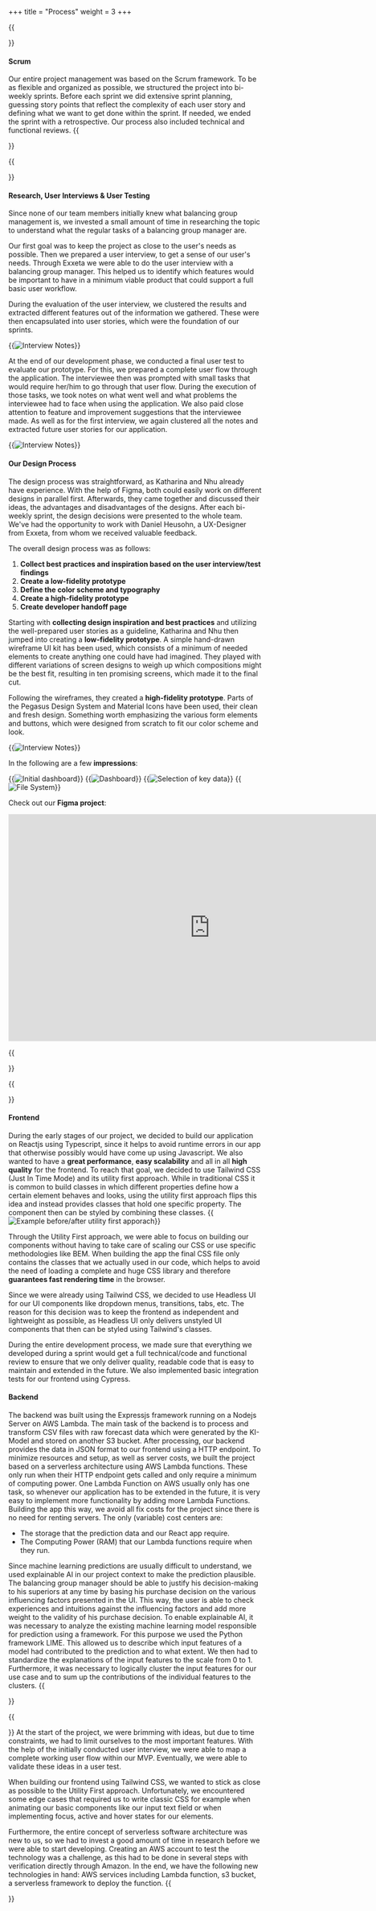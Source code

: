 +++
title = "Process"
weight = 3
+++

{{<section title="General">}}

#### Scrum

Our entire project management was based on the Scrum framework. To be as flexible and organized as possible, we structured the project into bi-weekly sprints.
Before each sprint we did extensive sprint planning, guessing story points that reflect the complexity of each user story and defining what we want to get done within the sprint.
If needed, we ended the sprint with a retrospective. Our process also included technical and functional reviews.
{{</section>}}

{{<section title="Design">}}

#### Research, User Interviews & User Testing

Since none of our team members initially knew what balancing group management is, we invested a small amount of time in researching the topic to understand what the regular tasks of a balancing group manager are.

Our first goal was to keep the project as close to the user's needs as possible. Then we prepared a user interview, to get a sense of our user's needs.
Through Exxeta we were able to do the user interview with a balancing group manager. This helped us to identify which features would be important to have in a minimum viable product that could support a full basic user workflow.

During the evaluation of the user interview, we clustered the results and extracted different features out of the information we gathered.
These were then encapsulated into user stories, which were the foundation of our sprints.

{{<image src="InterviewNotes.jpg" alt="Interview Notes" caption="Screenshot of our Miro Board - Clustered Interview Notes and Result">}}

At the end of our development phase, we conducted a final user test to evaluate our prototype. For this, we prepared a complete user flow through the application. The interviewee then was prompted with small tasks that would require her/him to go through that user flow.
During the execution of those tasks, we took notes on what went well and what problems the interviewee had to face when using the application.
We also paid close attention to feature and improvement suggestions that the interviewee made.
As well as for the first interview, we again clustered all the notes and extracted future user stories for our application.

{{<image src="UserTestNotes.jpg" alt="Interview Notes" caption="Screenshot of our Miro Board - Guideline, Clustered User Test Notes and Result">}}

#### Our Design Process

The design process was straightforward, as Katharina and Nhu already have experience. With the help of Figma, both could easily work on different designs in parallel first. Afterwards, they came together and discussed their ideas, the advantages and disadvantages of the designs. After each bi-weekly sprint, the design decisions were presented to the whole team. We've had the opportunity to work with Daniel Heusohn, a UX-Designer from Exxeta, from whom we received valuable feedback.

The overall design process was as follows:

1. **Collect best practices and inspiration based on the user interview/test findings**
2. **Create a low-fidelity prototype**
3. **Define the color scheme and typography**
4. **Create a high-fidelity prototype**
5. **Create developer handoff page**

Starting with **collecting design inspiration and best practices** and utilizing the well-prepared user stories as a guideline, Katharina and Nhu then jumped into creating a **low-fidelity prototype**. A simple hand-drawn wireframe UI kit has been used, which consists of a minimum of needed elements to create anything one could have had imagined. They played with different variations of screen designs to weigh up which compositions might be the best fit, resulting in ten promising screens, which made it to the final cut.

Following the wireframes, they created a **high-fidelity prototype**. Parts of the Pegasus Design System and Material Icons have been used, their clean and fresh design. Something worth emphasizing the various form elements and buttons, which were designed from scratch to fit our color scheme and look.

{{<image src="FormElementsButtons.png" alt="Interview Notes" caption="Snippet of our Figma Project - Components (Form Elements and Buttons)">}}

In the following are a few **impressions**:

{{<image src="InitDashboard.png" alt="Initial dashboard" caption="Initial Dashboard">}}
{{<image src="Dashboard.png" alt="Dashboard" caption="Dashboard">}}
{{<image src="Modal.png" alt="Selection of key data" caption="Key data selection">}}
{{<image src="Dateien.png" alt="File System" caption="File System">}}

Check out our **Figma project**:
<iframe style="border: 1px solid rgba(0, 0, 0, 0.1);" width="800" height="450" src="https://www.figma.com/embed?embed_host=share&url=https%3A%2F%2Fwww.figma.com%2Ffile%2FCXp4b3vkUo48gMpkguhuVJ%2FiBKM%3Fnode-id%3D197%253A78727" allowfullscreen></iframe>

{{</section>}}

{{<section title="Development">}}

#### Frontend
During the early stages of our project, we decided to build our application on Reactjs using Typescript, since it helps to avoid runtime errors in our app that otherwise possibly would have come up using Javascript.
We also wanted to have a **great performance**, **easy scalability** and all in all **high quality** for the frontend.
To reach that goal, we decided to use Tailwind CSS (Just In Time Mode) and its utility first approach. While in traditional CSS it is common to build classes in which different properties define how a certain element behaves and looks,
using the utility first approach flips this idea and instead provides classes that hold one specific property. The component then can be styled by combining these classes.
{{<image src="UfBeforeAfter.png" alt="Example before/after utility first apporach" caption="Markup example before and after Utility First">}}

Through the Utility First approach, we were able to focus on building our components without having to take care of scaling our CSS or use specific methodologies like BEM.
When building the app the final CSS file only contains the classes that we actually used in our code, which helps to avoid the need of loading a complete and huge CSS library and therefore **guarantees fast rendering time** in the browser.

Since we were already using Tailwind CSS, we decided to use Headless UI for our UI components like dropdown menus, transitions, tabs, etc. The reason for this decision was to keep the frontend as independent and lightweight as possible, as Headless UI only delivers unstyled UI components that then can be styled using Tailwind's classes.

During the entire development process, we made sure that everything we developed during a sprint would get a full technical/code and functional review to ensure that we only deliver quality, readable code that is easy to maintain and extended in the future.
We also implemented basic integration tests for our frontend using Cypress.

#### Backend
The backend was built using the Expressjs framework running on a Nodejs Server on AWS Lambda. The main task of the backend is to process and transform CSV files with raw forecast data which were generated by the KI-Model and stored on another S3 bucket. After processing, our backend provides the data in JSON format to our frontend using a HTTP endpoint.
To minimize resources and setup, as well as server costs, we built the project based on a serverless architecture using AWS Lambda functions. These only run when their HTTP endpoint gets called and only require a minimum of computing power. One Lambda Function on AWS usually only has one task, so whenever our application has to be extended in the future, it is very easy to implement more functionality by adding more Lambda Functions.
Building the app this way, we avoid all fix costs for the project since there is no need for renting servers. The only (variable) cost centers are:
- The storage that the prediction data and our React app require.
- The Computing Power (RAM) that our Lambda functions require when they run.

Since machine learning predictions are usually difficult to understand, we used explainable AI in our project context to make the prediction plausible. The balancing group manager should be able to justify his decision-making to his superiors at any time by basing his purchase decision on the various influencing factors presented in the UI. This way, the user is able to check experiences and intuitions against the influencing factors and add more weight to the validity of his purchase decision. To enable explainable AI, it was necessary to analyze the existing machine learning model responsible for prediction using a framework. For this purpose we used the Python framework LIME. This allowed us to describe which input features of a model had contributed to the prediction and to what extent. We then had to standardize the explanations of the input features to the scale from 0 to 1. Furthermore, it was necessary to logically cluster the input features for our use case and to sum up the contributions of the individual features to the clusters.
{{</section>}}


{{<section title="Challenges">}}
At the start of the project, we were brimming with ideas, but due to time constraints, we had to limit ourselves to the most important features. With the help of the initially conducted user interview, we were able to map a complete working user flow within our MVP. Eventually, we were able to validate these ideas in a user test.

When building our frontend using Tailwind CSS, we wanted to stick as close as possible to the Utility First approach. Unfortunately, we encountered some edge cases that required us to write classic CSS for example when animating our basic components like our input text field or when implementing focus, active and hover states for our elements.

Furthermore, the entire concept of serverless software architecture was new to us, so we had to invest a good amount of time in research before we were able to start developing. Creating an AWS account to test the technology was a challenge, as this had to be done in several steps with verification directly through Amazon. In the end, we have the following new technologies in hand: AWS services including Lambda function, s3 bucket, a serverless framework to deploy the function.
{{</section>}}

